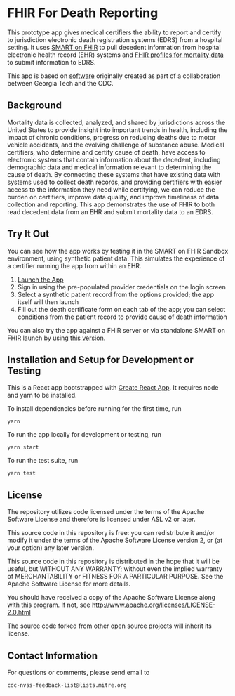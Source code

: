 # FHIR For Death Reporting

This prototype app gives medical certifiers the ability to report and
certify to jurisdiction electronic death registration systems (EDRS)
from a hospital setting. It uses [SMART on FHIR](https://smarthealthit.org/)
to pull decedent information from hospital electronic health record
(EHR) systems and
[FHIR profiles for mortality data](http://hl7.org/fhir/us/vrdr/2019May/)
to submit information to EDRS.

This app is based on [software](https://github.com/BioMIBLab/fhir-death)
originally created as part of a collaboration between Georgia Tech and the CDC.

## Background

Mortality data is collected, analyzed, and shared by jurisdictions
across the United States to provide insight into important trends in
health, including the impact of chronic conditions, progress on
reducing deaths due to motor vehicle accidents, and the evolving
challenge of substance abuse. Medical certifiers, who determine and
certify cause of death, have access to electronic systems that contain
information about the decedent, including demographic data and medical
information relevant to determining the cause of death. By connecting
these systems that have existing data with systems used to collect
death records, and providing certifiers with easier access to the
information they need while certifying, we can reduce the burden on
certifiers, improve data quality, and improve timeliness of data
collection and reporting. This app demonstrates the use of FHIR to
both read decedent data from an EHR and submit mortality data to an
EDRS.

## Try It Out

You can see how the app works by testing it in the SMART on FHIR
Sandbox environment, using synthetic patient data. This simulates the
experience of a certifier running the app from within an EHR.

1. [Launch the App](https://launch.smarthealthit.org/ehr.html?app=https%3A%2F%2Fnightingaleproject.github.io%2Fblackbird%2Flaunch%3Flaunch%3DeyJhIjoiMSIsImYiOiIxIn0%26iss%3Dhttps%253A%252F%252Flaunch.smarthealthit.org%252Fv%252Fr3%252Ffhir&user=)
2. Sign in using the pre-populated provider credentials on the login screen
3. Select a synthetic patient record from the options provided; the app itself will then launch
4. Fill out the death certificate form on each tab of the app; you can select conditions from the patient record to provide cause of death information

You can also try the app against a FHIR server or via standalone SMART on FHIR launch by using [this version](https://nightingaleproject.github.io/blackbird/).

## Installation and Setup for Development or Testing

This is a React app bootstrapped with
[Create React App](https://github.com/facebookincubator/create-react-app).
It requires node and yarn to be installed.

To install dependencies before running for the first time, run

`yarn`

To run the app locally for development or testing, run

`yarn start`

To run the test suite, run

`yarn test`

## License

The repository utilizes code licensed under the terms of the Apache Software
License and therefore is licensed under ASL v2 or later.

This source code in this repository is free: you can redistribute it and/or modify it under
the terms of the Apache Software License version 2, or (at your option) any
later version.

This source code in this repository is distributed in the hope that it will be useful, but WITHOUT ANY
WARRANTY; without even the implied warranty of MERCHANTABILITY or FITNESS FOR A
PARTICULAR PURPOSE. See the Apache Software License for more details.

You should have received a copy of the Apache Software License along with this
program. If not, see http://www.apache.org/licenses/LICENSE-2.0.html

The source code forked from other open source projects will inherit its license.

## Contact Information

For questions or comments, please send email to

    cdc-nvss-feedback-list@lists.mitre.org
